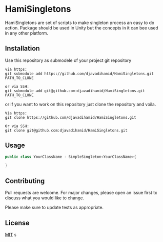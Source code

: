 # HamiSingletons

HamiSingletons are set of scripts to make singleton process an easy to do action.
Package should be used in Unity but the concepts in it can bee used in any other platform.

## Installation
Use this repository as submodele of your project git repository
```gitexclude
via https:
git submodule add https://github.com/djavadihamid/HamiSingletons.git PATH_TO_CLONE

or via SSH:
git submodule add git@github.com:djavadihamid/HamiSingletons.git PATH_TO_CLONE
```

or if you want to work on this repository just clone the repository and voila.
```gitexclude
Via https:
git clone https://github.com/djavadihamid/HamiSingletons.git

Or via SSH:
git clone git@github.com:djavadihamid/HamiSingletons.git
```
## Usage

```c#
public class YourClassName : SimpleSingleton<YourClassName>{

}
```

## Contributing
Pull requests are welcome. For major changes, please open an issue first to discuss what you would like to change.

Please make sure to update tests as appropriate.

## License
[MIT](https://choosealicense.com/licenses/mit/)
s